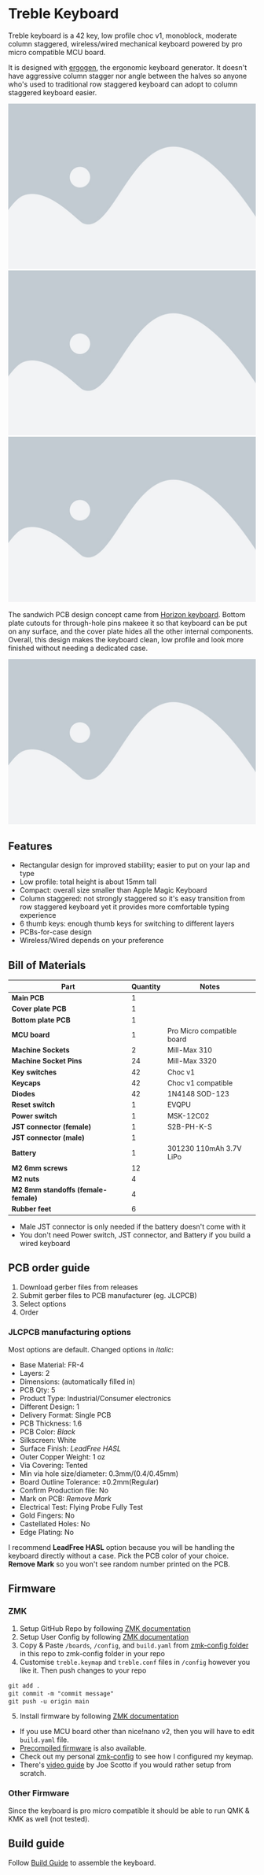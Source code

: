 # Treble Keyboard
Treble keyboard is a 42 key, low profile choc v1, monoblock, moderate column staggered, wireless/wired mechanical keyboard powered by pro micro compatible MCU board.

It is designed with [ergogen](https://github.com/ergogen/ergogen), the ergonomic keyboard generator. It doesn't have aggressive column stagger nor angle between the halves so anyone who's used to traditional row staggered keyboard can adopt to column staggered keyboard easier.

![treble_top](https://github.com/kkckrnz/treble/blob/main/docs/images/placeholder.jpeg)
![treble_front](https://github.com/kkckrnz/treble/blob/main/docs/images/placeholder.jpeg)
![treble_bottom](https://github.com/kkckrnz/treble/blob/main/docs/images/placeholder.jpeg)

The sandwich PCB design concept came from [Horizon keyboard](https://github.com/skarrmann/horizon). Bottom plate cutouts for through-hole pins makeee it so that keyboard can be put on any surface, and the cover plate hides all the other internal components. Overall, this design makes the keyboard clean, low profile and look more finished without needing a dedicated case.

![treble_pcbs](https://github.com/kkckrnz/treble/blob/main/docs/images/placeholder.jpeg)

## Features
- Rectangular design for improved stability; easier to put on your lap and type
- Low profile: total height is about 15mm tall
- Compact: overall size smaller than Apple Magic Keyboard
- Column staggered: not strongly staggered so it's easy transition from row staggered keyboard yet it provides more comfortable typing experience
- 6 thumb keys: enough thumb keys for switching to different layers
- PCBs-for-case design
- Wireless/Wired depends on your preference

## Bill of Materials

| **Part**                             | **Quantity** | **Notes**                                           |
| ------------------------------------ | ------------ | --------------------------------------------------- |
| **Main PCB**                         | 1            |                                                     |
| **Cover plate PCB**                  | 1            |                                                     |
| **Bottom plate PCB**                 | 1            |                                                     |
| **MCU board**                        | 1            | Pro Micro compatible board                          |
| **Machine Sockets**                  | 2            | Mill-Max 310                                        |
| **Machine Socket Pins**              | 24           | Mill-Max 3320                                       |
| **Key switches**                     | 42           | Choc v1                                             |
| **Keycaps**                          | 42           | Choc v1 compatible                                  |
| **Diodes**                           | 42           | 1N4148 SOD-123                                      |
| **Reset switch**                     | 1            | EVQPU                                               |
| **Power switch**                     | 1            | MSK-12C02                                           |
| **JST connector (female)**           | 1            | S2B-PH-K-S                                          |
| **JST connector (male)**             | 1            |                                                     |
| **Battery**                          | 1            | 301230 110mAh 3.7V LiPo                             |
| **M2 6mm screws**                    | 12           |                                                     |
| **M2 nuts**                          | 4            |                                                     |
| **M2 8mm standoffs (female-female)** | 4            |                                                     |
| **Rubber feet**                      | 6            |                                                     |

- Male JST connector is only needed if the battery doesn't come with it
- You don't need Power switch, JST connector, and Battery if you build a wired keyboard

## PCB order guide
1. Download gerber files from releases
2. Submit gerber files to PCB manufacturer (eg. JLCPCB)
3. Select options
4. Order

### JLCPCB manufacturing options
Most options are default. Changed options in *italic*:
- Base Material: FR-4
- Layers: 2
- Dimensions: (automatically filled in)
- PCB Qty: 5
- Product Type: Industrial/Consumer electronics
- Different Design: 1
- Delivery Format: Single PCB
- PCB Thickness: 1.6
- PCB Color: *Black*
- Silkscreen: White
- Surface Finish: *LeadFree HASL*
- Outer Copper Weight: 1 oz
- Via Covering: Tented
- Min via hole size/diameter: 0.3mm/(0.4/0.45mm)
- Board Outline Tolerance: ±0.2mm(Regular)
- Confirm Production file: No
- Mark on PCB: *Remove Mark*
- Electrical Test: Flying Probe Fully Test
- Gold Fingers: No
- Castellated Holes: No
- Edge Plating: No

I recommend **LeadFree HASL** option because you will be handling the keyboard directly without a case. Pick the PCB color of your choice. **Remove Mark** so you won't see random number printed on the PCB.

## Firmware
### ZMK
1. Setup GitHub Repo by following [ZMK documentation](https://zmk.dev/docs/user-setup#github-repo)
2. Setup User Config by following [ZMK documentation](https://zmk.dev/docs/user-setup#user-config-setup-script)	
3. Copy & Paste `/boards`, `/config`, and `build.yaml` from [zmk-config folder](/firmware/zmk-config) in this repo to zmk-config folder in your repo
4. Customise `treble.keymap` and `treble.conf` files in `/config` however you like it. Then push changes to your repo
```
git add .
git commit -m "commit message"
git push -u origin main
```
5. Install firmware by following [ZMK documentation](https://zmk.dev/docs/user-setup#installing-the-firmware)

- If you use MCU board other than nice!nano v2, then you will have to edit `build.yaml` file.
- [Precompiled firmware](/firmware/treble-nice_nano_v2-zmk.uf2.zip) is also available.
- Check out my personal [zmk-config](https://github.com/kkckrnz/zmk-config-treble) to see how I configured my keymap.
- There's [video guide](https://www.youtube.com/watch?v=O_urj-rF3bQ) by Joe Scotto if you would rather setup from scratch.

### Other Firmware
Since the keyboard is pro micro compatible it should be able to run QMK & KMK as well (not tested).

## Build guide
Follow [Build Guide](docs/treble_build_guide.md) to assemble the keyboard.
